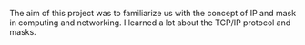 The aim of this project was to familiarize us with the concept of IP and mask in computing and networking.
I learned a lot about the TCP/IP protocol and masks.